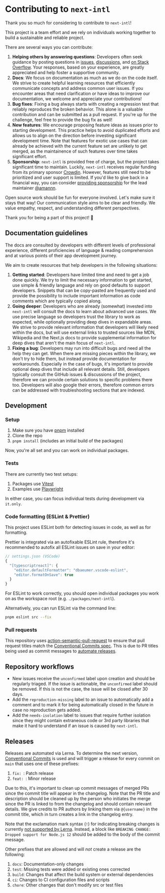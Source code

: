 # Contributing to `next-intl`

Thank you so much for considering to contribute to `next-intl`!

This project is a team effort and we rely on individuals working together to build a sustainable and reliable project.

There are several ways you can contribute:

1. **Helping others by answering questions**: Developers often seek guidance by posting questions in [issues](https://github.com/amannn/next-intl/issues), [discussions](https://github.com/amannn/next-intl/discussions), and [on Stack Overflow](https://stackoverflow.com/search?q=%22next-intl%22). Your responses, based on your experience, are greatly appreciated and help foster a supportive community.
2. **Docs**: We focus on documentation as much as we do on the code itself. We strive to create helpful learning resources that efficiently communicate concepts and address common user issues. If you encounter areas that need clarification or have ideas to improve our documentation, we welcome and appreciate your contributions!
3. **Bug fixes**: Fixing a bug always starts with creating a regression test that reliably reproduces the broken behavior. This alone is a valuable contribution and can be submitted as a pull request. If you're up for the challenge, feel free to provide the bug fix as well!
4. **New features**: We encourage proposing feature ideas as issues prior to starting development. This practice helps to avoid duplicated efforts and allows us to align on the direction before investing significant development time. Note that features for exotic use cases that can already be achieved with the current feature set are unlikely to get merged, as the maintainence of such features over time takes significant effort.
5. **Sponsorship**: `next-intl` is provided free of charge, but the project takes significant time to maintain. Luckily, `next-intl` receives regular funding from its primary sponsor [Crowdin](https://crowdin.com). However, features still need to be prioritized and user support is limited. If you'd like to give back in a financial way, you can consider [providing sponsorship](https://github.com/sponsors/amannn) for the lead maintainer [@amannn](https://github.com/amannn).

Open source work should be fun for everyone involved. Let's make sure it stays that way! Our communication style aims to be clear and friendly. We value empathy, respect, and understanding different perspectives.

Thank you for being a part of this project! 🙌

## Documentation guidelines

The docs are consulted by developers with different levels of professional experience, different proficiencies of language & reading comprehension and at various points of their app development journey.

We aim to create resources that help developers in the following situations:

1. **Getting started**: Developers have limited time and need to get a job done quickly. We try to limit the necessary information to get started, use simple & friendly language and rely on good defaults to support developers. Snippets that can be copy-pasted are frequently used and provide the possibility to include important information as code comments which are typically copied along.
2. **Going deeper**: Developers who are already (somewhat) invested into `next-intl` will consult the docs to learn about advanced use cases. We use precise language so developers trust the library to work as expected, while optionally providing deep dives in expandable areas. We strive to provide relevant information that developers will likely need within the docs, but will use external links to trusted sources like MDN, Wikipedia and the Next.js docs to provide supplemental information for deep dives that aren't the main focus of `next-intl`.
3. **Fixing a bug**: Developers may run into difficult bugs and need all the help they can get. When there are missing pieces within the library, we don't try to hide them, but instead provide documentation for workarounds. Especially in the case of bugs, it's important to provide optional deep dives that include all relevant details. Still, developers typically consult the GitHub issues & discussions of the project, therefore we can provide certain solutions to specific problems there too. Developers will also google their errors, therefore common errors can be addressed with troubleshooting sections that are indexed.

## Development

### Setup

1. Make sure you have [pnpm](https://pnpm.io/) installed
2. Clone the repo
3. `pnpm install` (includes an initial build of the packages)

Now, you're all set and you can work on individual packages.

### Tests

There are currently two test setups:
1. Packages use [Vitest](https://vitest.dev/)
2. Examples use [Playwright](https://playwright.dev/)

In either case, you can focus individual tests during development via `it.only`.

### Code formatting (ESLint & Prettier)

This project uses ESLint both for detecting issues in code, as well as for formatting.

Prettier is integrated via an autofixable ESLint rule, therefore it's recommended to autofix all ESLint issues on save in your editor:

```js
// settings.json (VSCode)
{
  "[typescriptreact]": {
    "editor.defaultFormatter": "dbaeumer.vscode-eslint",
    "editor.formatOnSave": true
  }
}
```

For ESLint to work correctly, you should open individual packages you work on as the workspace root (e.g. `./packages/next-intl`).

Alternatively, you can run ESLint via the command line:

```sh
pnpm eslint src --fix
```

### Pull requests

This repository uses [action-semantic-pull-request](https://github.com/amannn/action-semantic-pull-request) to ensure that pull request titles match the [Conventional Commits spec](https://www.conventionalcommits.org/en/v1.0.0/). This is due to PR titles being used as commit messages to [automate releases](#releases).

## Repository workflows

- New issues receive the `unconfirmed` label upon creation and should be regularly triaged. If the issue is actionable, the `unconfirmed` label should be removed. If this is not the case, the issue will be closed after 30 days.
- Add the `reproduction-missing` label to an issue to automatically add a comment and to mark it for being automatically closed in the future in case no reproduction gets added.
- Add the `needs-isolation` label to issues that require further isolation since they might contain extraneous code or 3rd party libraries that make it hard to understand if an issue is caused by `next-intl`.

## Releases

Releases are automated via Lerna. To determine the next version, [Conventional Commits](https://www.conventionalcommits.org/en/v1.0.0/) is used and will trigger a release for every commit on `main` that uses one of these prefixes:

1. `fix: `: Patch release
2. `feat: `: Minor release

Due to this, it's important to clean up commit messages of merged PRs since the commit title will appear in the changelog. Note that the PR title and description should be cleaned up by the person who initiates the merge since the PR is linked to from the changelog and should contain relevant details. We give credits to PR authors by linking them via `@{username}` in the commit title, which in turn creates a link in the changelog entry.

Note that the exclamation mark syntax (`!`) for indicating breaking changes is currently [not supported by Lerna](https://github.com/lerna/lerna/issues/2668#issuecomment-1467902595). Instead, a block like `BREAKING CHANGE: Dropped support for Node.js 12` should be added to the body of the commit message.

Other prefixes that are allowed and will *not* create a release are the following:

1. `docs`: Documentation-only changes
2. `test`: Missing tests were added or existing ones corrected
3. `build`: Changes that affect the build system or external dependencies
4. `ci`: Changes to CI configuration files and scripts
5. `chore`: Other changes that don't modify src or test files

